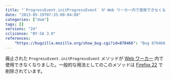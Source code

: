 ```yaml
---
title: "`ProgressEvent.initProgressEvent` が Web ワーカー内で使用できなくなりました"
date: "2013-05-19T07:35:00-04:00"
categories: ["dom"]
tags: []
versions: "24"
cclicense: "BY-SA 3.0"
references:
    "https://bugzilla.mozilla.org/show_bug.cgi?id=870466": "Bug 870466 – Remove initProgressEvent from workers too"
---
```

廃止された `ProgressEvent.initProgressEvent` メソッドが [Web ワーカー](https://developer.mozilla.org/ja/docs/Web/Guide/Performance/Using_web_workers) 内で使用できなくなりました。一般的な用法としてのこのメソッドは [Firefox 22](http://www.fxsitecompat.com/ja/versions/22/) で削除されています。
